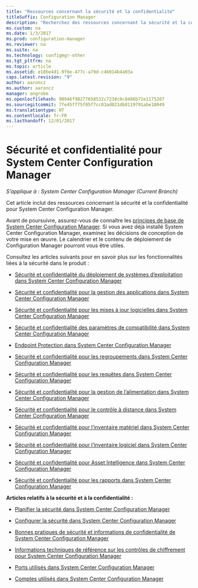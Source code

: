 ```yaml
---
title: "Ressources concernant la sécurité et la confidentialité"
titleSuffix: Configuration Manager
description: "Recherchez des ressources concernant la sécurité et la confidentialité pour System Center Configuration Manager."
ms.custom: na
ms.date: 1/3/2017
ms.prod: configuration-manager
ms.reviewer: na
ms.suite: na
ms.technology: configmgr-other
ms.tgt_pltfrm: na
ms.topic: article
ms.assetid: e18be4d1-9f6e-477c-a79d-c46014b4a03a
caps.latest.revision: "9"
author: aaroncz
ms.author: aaroncz
manager: angrobe
ms.openlocfilehash: 90946f98277658532c7238c0c8486b72e1175207
ms.sourcegitcommit: 7fe45ff75f05f7cc03ad021db8119791abe18049
ms.translationtype: HT
ms.contentlocale: fr-FR
ms.lasthandoff: 12/01/2017
---
```

# <a name="security-and-privacy-for-system-center-configuration-manager"></a>Sécurité et confidentialité pour System Center Configuration Manager

*S’applique à : System Center Configuration Manager (Current Branch)*

Cet article inclut des ressources concernant la sécurité et la confidentialité pour System Center Configuration Manager.  

 Avant de poursuivre, assurez-vous de connaître les [principes de base de System Center Configuration Manager](../../../core/understand/fundamentals.md). Si vous avez déjà installé System Center Configuration Manager, examinez les décisions de conception de votre mise en œuvre. Le calendrier et le contenu de déploiement de Configuration Manager pourront vous être utiles.  

 Consultez les articles suivants pour en savoir plus sur les fonctionnalités liées à la sécurité dans le produit :  

-   [Sécurité et confidentialité du déploiement de systèmes d’exploitation dans System Center Configuration Manager](../../../osd/plan-design/security-and-privacy-for-operating-system-deployment.md)  

-   [Sécurité et confidentialité pour la gestion des applications dans System Center Configuration Manager](../../../apps/plan-design/security-and-privacy-for-application-management.md)  

-   [Sécurité et confidentialité pour les mises à jour logicielles dans System Center Configuration Manager](../../../sum/plan-design/security-and-privacy-for-software-updates.md)  

-   [Sécurité et confidentialité des paramètres de compatibilité dans System Center Configuration Manager](../../../compliance/plan-design/security-and-privacy-for-compliance-settings.md)  

-   [Endpoint Protection dans System Center Configuration Manager](../../../protect/deploy-use/endpoint-protection.md)  

-   [Sécurité et confidentialité pour les regroupements dans System Center Configuration Manager](../../../core/clients/manage/collections/security-and-privacy-for-collections.md)  

-   [Sécurité et confidentialité pour les requêtes dans System Center Configuration Manager](../../../core/servers/manage/security-and-privacy-for-queries.md)  

-   [Sécurité et confidentialité pour la gestion de l’alimentation dans System Center Configuration Manager](../../../core/clients/manage/power/security-and-privacy-for-power-management.md)  

-   [Sécurité et confidentialité pour le contrôle à distance dans System Center Configuration Manager](../../../core/clients/manage/remote-control/security-and-privacy-for-remote-control.md)  

-   [Sécurité et confidentialité pour l’inventaire matériel dans System Center Configuration Manager](../../../core/clients/manage/inventory/security-and-privacy-for-hardware-inventory.md)  

-   [Sécurité et confidentialité pour l’inventaire logiciel dans System Center Configuration Manager](../../../core/clients/manage/inventory/security-and-privacy-for-software-inventory.md)  

-   [Sécurité et confidentialité pour Asset Intelligence dans System Center Configuration Manager](../../../core/clients/manage/asset-intelligence/security-and-privacy-for-asset-intelligence.md)  

-   [Sécurité et confidentialité pour les rapports dans System Center Configuration Manager](../../../core/servers/manage/security-and-privacy-for-reporting.md)  



 **Articles relatifs à la sécurité et à la confidentialité :**  

-   [Planifier la sécurité dans System Center Configuration Manager](../../../core/plan-design/security/plan-for-security.md)  

-   [Configurer la sécurité dans System Center Configuration Manager](../../../core/plan-design/security/configure-security.md)  


-   [Bonnes pratiques de sécurité et informations de confidentialité de System Center Configuration Manager](../../../core/plan-design/security/security-best-practices-and-privacy-information.md)  

-   [Informations techniques de référence sur les contrôles de chiffrement pour System Center Configuration Manager](../../../protect/deploy-use/cryptographic-controls-technical-reference.md)  

-   [Ports utilisés dans System Center Configuration Manager](../../../core/plan-design/hierarchy/ports.md)  

-   [Comptes utilisés dans System Center Configuration Manager](../../../core/plan-design/hierarchy/accounts.md)  
